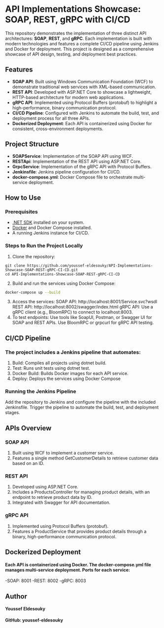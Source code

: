 # API Implementations Showcase: SOAP, REST, gRPC with CI/CD

This repository demonstrates the implementation of three distinct API architectures: **SOAP**, **REST**, and **gRPC**. Each implementation is built with modern technologies and features a complete CI/CD pipeline using Jenkins and Docker for deployment. This project is designed as a comprehensive showcase of API design, testing, and deployment best practices.

## Features
- **SOAP API**: Built using Windows Communication Foundation (WCF) to demonstrate traditional web services with XML-based communication.
- **REST API**: Developed with ASP.NET Core to showcase a lightweight, HTTP-based architecture for modern web applications.
- **gRPC API**: Implemented using Protocol Buffers (protobuf) to highlight a high-performance, binary communication protocol.
- **CI/CD Pipeline**: Configured with Jenkins to automate the build, test, and deployment process for all three APIs.
- **Dockerized Deployment**: Each API is containerized using Docker for consistent, cross-environment deployments.


## Project Structure
- **SOAPService**: Implementation of the SOAP API using WCF.
- **RESTApi**: Implementation of the REST API using ASP.NET Core.
- **GrpcService**: Implementation of the gRPC API with Protocol Buffers.
- **Jenkinsfile**: Jenkins pipeline configuration for CI/CD.
- **docker-compose.yml**: Docker Compose file to orchestrate multi-service deployment.


## How to Use

### Prerequisites
- [.NET SDK](https://dotnet.microsoft.com/download) installed on your system.
- [Docker](https://www.docker.com/) and Docker Compose installed.
- A running Jenkins instance for CI/CD.

### Steps to Run the Project Locally
1. Clone the repository:
```
git clone https://github.com/youssef-eldesouky/API-Implementations-Showcase-SOAP-REST-gRPC-CI-CD.git
cd API-Implementations-Showcase-SOAP-REST-gRPC-CI-CD
```
2. Build and run the services using Docker Compose:
```bash
docker-compose up --build
```
3. Access the services:
   SOAP API: http://localhost:8001/Service.svc?wsdl
   REST API: http://localhost:8002/swagger/index.html
   gRPC API: Use a gRPC client (e.g., BloomRPC) to connect to localhost:8003.
4. To test endpoints:
   Use tools like SoapUI, Postman, or Swagger UI for SOAP and REST APIs.
   Use BloomRPC or grpcurl for gRPC API testing.

## CI/CD Pipeline
### The project includes a Jenkins pipeline that automates:

1. Build: Compiles all projects using dotnet build.
2. Test: Runs unit tests using dotnet test.
3. Docker Build: Builds Docker images for each API service.
4. Deploy: Deploys the services using Docker Compose

### Running the Jenkins Pipeline
Add the repository to Jenkins and configure the pipeline with the included Jenkinsfile.
Trigger the pipeline to automate the build, test, and deployment stages.

## APIs Overview
### SOAP API
1. Built using WCF to implement a customer service.
1. Features a single method GetCustomerDetails to retrieve customer data based on an ID.

### REST API

1. Developed using ASP.NET Core.
1. Includes a ProductsController for managing product details, with an endpoint to retrieve product data by ID.
1. Integrated with Swagger for API documentation.

### gRPC API
1. Implemented using Protocol Buffers (protobuf).
1. Features a ProductService that provides product details through a binary, high-performance communication protocol.

## Dockerized Deployment
#### Each API is containerized using Docker. The docker-compose.yml file manages multi-service deployment. Ports for each service:

-SOAP: 8001
-REST: 8002
-gRPC: 8003

## Author
#### Youssef Eldesouky
#### GitHub: youssef-eldesouky
